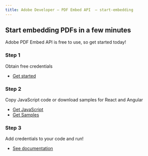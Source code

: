 ```yaml
---
title: Adobe Developer — PDF Embed API  — start-embedding
---
```



<TitleBlock slots="heading, text" theme="light" className="titleBlock-align-left" />

## Start embedding PDFs in a few minutes

Adobe PDF Embed API is free to use, so get started today!

<TextBlock slots="heading, text, buttons" width="33%" theme="light" className="align-left horizontal-align" />

### Step 1

Obtain free credentials

* [Get started](https://documentservices.adobe.com/dc-integration-creation-app-cdn/main.html?api=pdf-embed-api)

<TextBlock slots="heading, text, buttons" width="33%" theme="light"  className="align-left horizontal-align" variantsTypePrimary='secondary' variantsTypeSecondary='secondary' variantStyleFill = "outline" variantStyleOutline = "outline" isPrimaryBtn  primaryOutline/>

### Step 2

Copy JavaScript code or download samples for React and Angular

* [Get JavaScript](/document-services/docs/overview/pdf-embed-api/)
* [Get Samples](https://github.com/adobe/pdf-embed-api-samples)

<TextBlock slots="heading, text, buttons" width="33%" theme="light"  className="align-left horizontal-align"/>

### Step 3

Add credentials to your code and run!

* [See documentation](/document-services/docs/overview/pdf-embed-api/)
